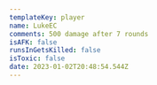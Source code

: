 ```yaml
---
templateKey: player
name: LukeEC
comments: 500 damage after 7 rounds
isAFK: false
runsInGetsKilled: false
isToxic: false
date: 2023-01-02T20:48:54.544Z
---
```


